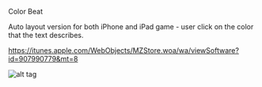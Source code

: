 Color Beat

Auto layout version for both iPhone and iPad game - user click on the color that the text describes.

https://itunes.apple.com/WebObjects/MZStore.woa/wa/viewSoftware?id=907990779&mt=8

![alt tag](http://a1.mzstatic.com/us/r30/Purple5/v4/c5/d3/59/c5d359e1-cc6a-5e35-385f-0fe74757f558/screen568x568.jpeg)

